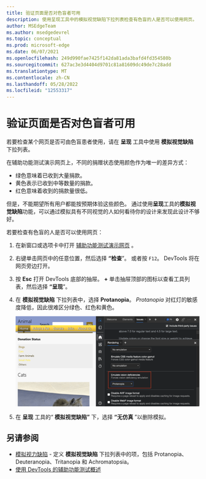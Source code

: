 ```yaml
---
title: 验证页面是否对色盲者可用
description: 使用呈现工具中的模拟视觉缺陷下拉列表检查有色盲的人是否可以使用网页。
author: MSEdgeTeam
ms.author: msedgedevrel
ms.topic: conceptual
ms.prod: microsoft-edge
ms.date: 06/07/2021
ms.openlocfilehash: 249d990fae7425f142da81ada3bafd4fd354580b
ms.sourcegitcommit: 627ac3e3d4404d9701c81a81609dc49de7c28add
ms.translationtype: MT
ms.contentlocale: zh-CN
ms.lasthandoff: 05/28/2022
ms.locfileid: "12553317"
---
```

# <a name="verify-that-a-page-is-usable-by-people-with-color-blindness"></a>验证页面是否对色盲者可用

<!-- Rendering tool: Emulate vision deficiencies: Protanopia -->

若要检查某个网页是否可由色盲患者使用，请在 **呈现** 工具中使用 **模拟视觉缺陷** 下拉列表。

在辅助功能测试演示网页上，不同的捐赠状态使用颜色作为唯一的差异方式：
*  绿色意味着已收到大量捐款。
*  黄色表示已收到中等数量的捐款。
*  红色意味着收到的捐款量很低。

但是，不能期望所有用户都能按预期体验这些颜色。  通过使用**呈现**工具的**模拟视觉缺陷**功能，可以通过模拟具有不同视觉的人如何看待你的设计来发现此设计不够好。


若要检查有色盲的人是否可以使用网页：

1. 在新窗口或选项卡中打开 [辅助功能测试演示网页](https://microsoftedge.github.io/Demos/devtools-a11y-testing/) 。

1. 右键单击网页中的任意位置，然后选择 **“检查**”。  或者按 `F12`。  DevTools 将在网页旁边打开。

1. 按 **Esc** 打开 DevTools 底部的抽屉。  **+** 单击抽屉顶部的图标以查看工具列表，然后选择 **“呈现**”。

1. 在 **模拟视觉缺陷** 下拉列表中，选择 **Protanopia**。  _Protanopia_ 对红灯的敏感度降低，因此很难区分绿色、红色和黄色。

   ![将文档显示为具有 protanopia 的人会看到它。](../media/a11y-testing-simulating-protanopia.msft.png)

1. 在 **呈现** 工具的“ **模拟视觉缺陷”** 下，选择 **“无仿真** ”以删除模拟。


<!-- ====================================================================== -->
## <a name="see-also"></a>另请参阅

*  [模拟视力缺陷](emulate-vision-deficiencies.md) - 定义 **模拟视觉缺陷** 下拉列表中的项，包括 Protanopia、Deuteranopia、Tritanopia 和 Achromatopsia。
*  [使用 DevTools 的辅助功能测试概述](accessibility-testing-in-devtools.md)
